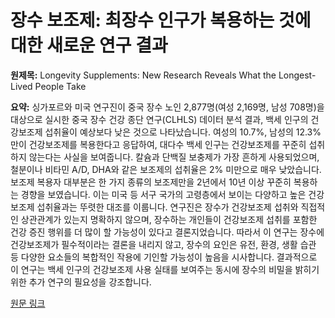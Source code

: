 # 장수 보조제: 최장수 인구가 복용하는 것에 대한 새로운 연구 결과

**원제목:** Longevity Supplements: New Research Reveals What the Longest-Lived People Take

**요약:** 싱가포르와 미국 연구진이 중국 장수 노인 2,877명(여성 2,169명, 남성 708명)을 대상으로 실시한 중국 장수 건강 종단 연구(CLHLS) 데이터 분석 결과, 백세 인구의 건강보조제 섭취율이 예상보다 낮은 것으로 나타났습니다. 여성의 10.7%, 남성의 12.3%만이 건강보조제를 복용한다고 응답하여, 대다수 백세 인구는 건강보조제를 꾸준히 섭취하지 않는다는 사실을 보여줍니다.  칼슘과 단백질 보충제가 가장 흔하게 사용되었으며, 철분이나 비타민 A/D, DHA와 같은 보조제의 섭취율은 2% 미만으로 매우 낮았습니다.  보조제 복용자 대부분은 한 가지 종류의 보조제만을 2년에서 10년 이상 꾸준히 복용하는 경향을 보였습니다. 이는 미국 등 서구 국가의 고령층에서 보이는 다양하고 높은 건강보조제 섭취율과는 뚜렷한 대조를 이룹니다. 연구진은 장수가 건강보조제 섭취와 직접적인 상관관계가 있는지 명확하지 않으며, 장수하는 개인들이 건강보조제 섭취를 포함한 건강 증진 행위를 더 많이 할 가능성이 있다고 결론지었습니다. 따라서 이 연구는 장수에 건강보조제가 필수적이라는 결론을 내리지 않고, 장수의 요인은 유전, 환경, 생활 습관 등 다양한 요소들의 복합적인 작용에 기인할 가능성이 높음을 시사합니다.  결과적으로 이 연구는 백세 인구의 건강보조제 사용 실태를 보여주는 동시에 장수의 비밀을 밝히기 위한 추가 연구의 필요성을 강조합니다.

[원문 링크](https://www.nmn.com/news/longevity-supplements-new-research-reveals-what-the-longest-lived-people-take)
